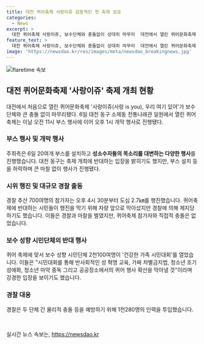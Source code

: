 ```yaml
---
title: 대전 퀴어축제 사랑이쥬 감동적인 첫 축제 성공
categories:
  - News
excerpt: >
  대전 퀴어축제 사랑이쥬, 보수단체와 충돌없이 성대히 마무리  대전에서 열린 퀴어문화축제 사랑이쥬가 보수단체와 큰 충돌 없이 성공적으로 마무리됐다. 6일 대전 동구 소제동 전통나래관에서 열린 이날 퀴어축제는 20여개 부스를 설치하고 700여명의 참가자들이 도심 2.7㎞를 행진하는 등 다채로운 행사를 선보였다. 주최측은 대전 동구의 반대 입장에도 불구하고 축제를 원활히 진행했으며, 경찰은 두 단체 간 물리적 충돌을 방지하기 위해 1천280명의 인력을 투입했다.
feature_text: >
  대전 퀴어축제 사랑이쥬, 보수단체와 충돌없이 성대히 마무리  대전에서 열린 퀴어문화축제 사랑이쥬가 보수단체와 큰 충돌 없이 성공적으로 마무리됐다. 6일 대전 동구 소제동 전통나래관에서 열린 이날 퀴어축제는 20여개 부스를 설치하고 700여명의 참가자들이 도심 2.7㎞를 행진하는 등 다채로운 행사를 선보였다. 주최측은 대전 동구의 반대 입장에도 불구하고 축제를 원활히 진행했으며, 경찰은 두 단체 간 물리적 충돌을 방지하기 위해 1천280명의 인력을 투입했다.
image: 'https://newsdao.kr/res/images/meta/newsdao_breakingnews.jpg'
---
```


<p><img src="https://newsdao.kr/res/images/meta/newsdao_breakingnews.jpg" alt="flaretime 속보" /></p>

<h2 data-ke-size="size26">대전 퀴어문화축제 '사랑이쥬' 축제 개최 현황</h2>

<p data-ke-size="size16">대전에서 처음으로 열린 퀴어문화축제 '사랑이쥬(사랑 is you), 우리 여기 있어'가 보수 단체와 큰 충돌 없이 마무리됐다. 6일 대전 동구 소제동 전통나래관 일원에서 열린 퀴어축제는 이날 오전 11시 부스 행사에 이어 오후 1시 개막 행사로 진행됐다.</p>

<h3>부스 행사 및 개막 행사</h3>

<p data-ke-size="size16">주최측은 6일 20여개 부스를 설치하고 <b>성소수자들의 목소리를 대변하는 다양한 행사</b>를 진행했습니다. 대전 동구는 축제 개최에 반대하는 입장을 밝히기도 했지만, 부스 설치 등을 허락하며 큰 마찰 없이 행사가 진행됐다.</p>

<h3>시위 행진 및 대규모 경찰 출동</h3>

<p data-ke-size="size16">경찰 추산 700여명의 참가자는 오후 4시 30분부터 도심 2.7㎞를 행진했습니다. 퀴어축제에 반대하는 시민들이 행진을 막기 위해 차량 앞으로 막아섰지만 경찰에 의해 제지당하기도 했습니다. 이들은 경찰과 마찰을 벌였지만, 퀴어축제 참가자와 직접적 충돌은 없었습니다.</p>

<h3>보수 성향 시민단체의 반대 행사</h3>

<p data-ke-size="size16">퀴어 축제에 맞서 보수 성향 시민단체 2천100여명이 '건강한 가족 시민대회'를 열었습니다. 이들은 "시민대회를 통해 반사회적인 성 혁명 교육, 가짜 차별금지법, 청소년 조기 성애화, 청소년 마약 중독 그리고 공공장소에서의 퀴어 행사 확산을 막아낼 것"이라며 강경한 입장을 보이기도 했습니다.</p>

<h3>경찰 대응</h3>

<p data-ke-size="size16">경찰은 두 단체 간 물리적 충돌 등을 예방하기 위해 1천280명의 인력을 투입했습니다.</p>

<p data-ke-size="size16">&nbsp;</p>
실시간 뉴스 속보는, <a href="https://newsdao.kr" rel="dofollow">https://newsdao.kr</a>


